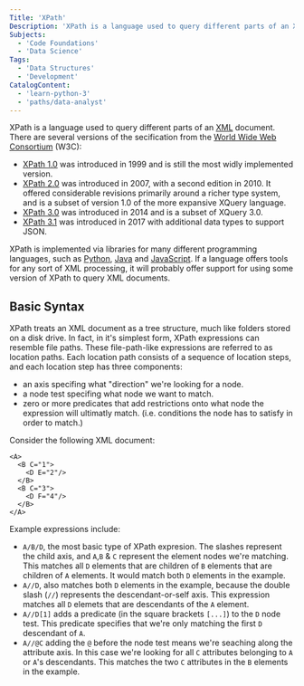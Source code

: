 ```yaml
---
Title: 'XPath'
Description: 'XPath is a language used to query different parts of an XML document.'
Subjects:
  - 'Code Foundations'
  - 'Data Science'
Tags:
  - 'Data Structures'
  - 'Development'
CatalogContent:
  - 'learn-python-3'
  - 'paths/data-analyst'
---
```


XPath is a language used to query different parts of an [XML](https://www.codecademy.com/resources/docs/general/xml) document. There are several versions of the secification from the [World Wide Web Consortium](https://www.w3.org/) (W3C):

- [XPath 1.0](https://www.w3.org/TR/1999/REC-xpath-19991116/) was introduced in 1999 and is still the most widly implemented version.
- [XPath 2.0](https://www.w3.org/TR/xpath20/) was introduced in 2007, with a second edition in 2010. It offered considerable revisions primarily around a richer type system, and is a subset of version 1.0 of the more expansive XQuery language.
- [XPath 3.0](https://www.w3.org/TR/xpath-30/) was introduced in 2014 and is a subset of XQuery 3.0.
- [XPath 3.1](https://www.w3.org/TR/xpath-31/) was introduced in 2017 with additional data types to support JSON.

XPath is implemented via libraries for many different programming languages, such as [Python](https://www.codecademy.com/resources/docs/python), [Java](https://www.codecademy.com/resources/docs/java) and [JavaScript](https://www.codecademy.com/resources/docs/javascript). If a language offers tools for any sort of XML processing, it will probably offer support for using some version of XPath to query XML documents. 

## Basic Syntax

XPath treats an XML document as a tree structure, much like folders stored on a disk drive. In fact, in it's simplest form, XPath expressions can resemble file paths. These file-path-like expressions are referred to as location paths. Each location path consists of a sequence of location steps, and each location step has three components:

- an axis specifing what "direction" we're looking for a node.
- a node test specifing what node we want to match.
- zero or more predicates that add restrictions onto what node the expression will ultimatly match. (i.e. conditions the node has to satisfy in order to match.)

Consider the following XML document:

```pseudo
<A>
  <B C="1">
    <D E="2"/>
  </B>
  <B C="3">
    <D F="4"/>
  </B>
</A>
```

Example expressions include:

- `A/B/D`, the most basic type of XPath expresion. The slashes represent the child axis, and `A`,`B` & `C` represent the element nodes we're matching. This matches all `D` elements that are children of `B` elements that are children of `A` elements. It would match both `D` elements in the example.
- `A//D`, also matches both `D` elements in the example, because the double slash (`//`) represents the descendant-or-self axis. This expression matches all `D` elemets that are descendants of the `A` element.
- `A//D[1]` adds a predicate (in the square brackets `[...]`) to the `D` node test. This predicate specifies that we're only matching the first `D` descendant of `A`.
- `A//@C` adding the `@` before the node test means we're seaching along the attribute axis. In this case we're looking for all `C` attributes belonging to `A` or `A`'s descendants. This matches the two `C` attributes in the `B` elements in the example.


